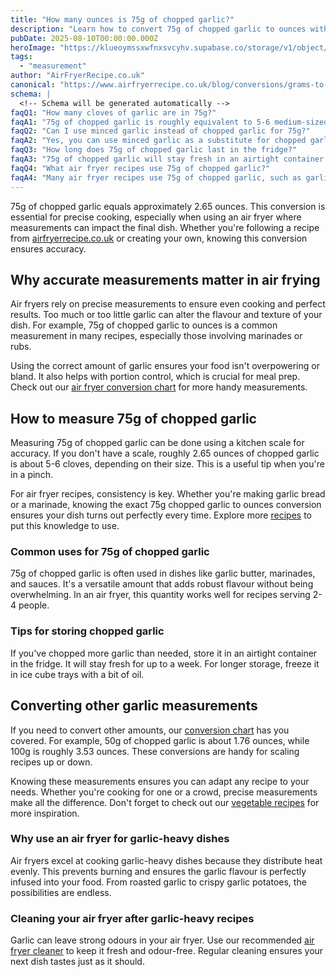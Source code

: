 ```yaml
---
title: "How many ounces is 75g of chopped garlic?"
description: "Learn how to convert 75g of chopped garlic to ounces with our simple guide. Perfect for air fryer recipes and precise cooking measurements."
pubDate: 2025-08-10T00:00:00.000Z
heroImage: "https://klueoymssxwfnxsvcyhv.supabase.co/storage/v1/object/public/Shmucket/75g-chopped-garlic-to-ounces.webp"
tags:
  - "measurement"
author: "AirFryerRecipe.co.uk"
canonical: "https://www.airfryerrecipe.co.uk/blog/conversions/grams-to-ounces/75g-chopped-garlic-to-ounces"
schema: |
  <!-- Schema will be generated automatically -->
faqQ1: "How many cloves of garlic are in 75g?"
faqA1: "75g of chopped garlic is roughly equivalent to 5-6 medium-sized cloves. The exact number can vary depending on the size of the cloves, so using a kitchen scale is the most accurate method."
faqQ2: "Can I use minced garlic instead of chopped garlic for 75g?"
faqA2: "Yes, you can use minced garlic as a substitute for chopped garlic. The weight conversion remains the same, so 75g of minced garlic is still approximately 2.65 ounces. Just note that minced garlic may have a slightly stronger flavour."
faqQ3: "How long does 75g of chopped garlic last in the fridge?"
faqA3: "75g of chopped garlic will stay fresh in an airtight container in the fridge for up to a week. For longer storage, consider freezing it in small portions to maintain freshness."
faqQ4: "What air fryer recipes use 75g of chopped garlic?"
faqA4: "Many air fryer recipes use 75g of chopped garlic, such as garlic bread, roasted vegetables, and marinades for meats. Check out our <a href=https://www.airfryerrecipe.co.uk/recipes>recipes</a> section for more ideas and inspiration."
---
```

<p>75g of chopped garlic equals approximately 2.65 ounces. This conversion is essential for precise cooking, especially when using an air fryer where measurements can impact the final dish. Whether you're following a recipe from <a href=https://www.airfryerrecipe.co.uk>airfryerrecipe.co.uk</a> or creating your own, knowing this conversion ensures accuracy.</p>

<h2>Why accurate measurements matter in air frying</h2>
<p>Air fryers rely on precise measurements to ensure even cooking and perfect results. Too much or too little garlic can alter the flavour and texture of your dish. For example, 75g of chopped garlic to ounces is a common measurement in many recipes, especially those involving marinades or rubs.</p>
<p>Using the correct amount of garlic ensures your food isn't overpowering or bland. It also helps with portion control, which is crucial for meal prep. Check out our <a href=https://www.airfryerrecipe.co.uk/air-fryer-conversion-chart>air fryer conversion chart</a> for more handy measurements.</p>

<h2>How to measure 75g of chopped garlic</h2>
<p>Measuring 75g of chopped garlic can be done using a kitchen scale for accuracy. If you don't have a scale, roughly 2.65 ounces of chopped garlic is about 5-6 cloves, depending on their size. This is a useful tip when you're in a pinch.</p>
<p>For air fryer recipes, consistency is key. Whether you're making garlic bread or a marinade, knowing the exact 75g chopped garlic to ounces conversion ensures your dish turns out perfectly every time. Explore more <a href=https://www.airfryerrecipe.co.uk/recipes>recipes</a> to put this knowledge to use.</p>

<h3>Common uses for 75g of chopped garlic</h3>
<p>75g of chopped garlic is often used in dishes like garlic butter, marinades, and sauces. It's a versatile amount that adds robust flavour without being overwhelming. In an air fryer, this quantity works well for recipes serving 2-4 people.</p>

<h3>Tips for storing chopped garlic</h3>
<p>If you've chopped more garlic than needed, store it in an airtight container in the fridge. It will stay fresh for up to a week. For longer storage, freeze it in ice cube trays with a bit of oil.</p>

<h2>Converting other garlic measurements</h2>
<p>If you need to convert other amounts, our <a href=https://www.airfryerrecipe.co.uk/air-fryer-conversion-chart>conversion chart</a> has you covered. For example, 50g of chopped garlic is about 1.76 ounces, while 100g is roughly 3.53 ounces. These conversions are handy for scaling recipes up or down.</p>
<p>Knowing these measurements ensures you can adapt any recipe to your needs. Whether you're cooking for one or a crowd, precise measurements make all the difference. Don't forget to check out our <a href=https://www.airfryerrecipe.co.uk/recipe-category/vegetables>vegetable recipes</a> for more inspiration.</p>

<h3>Why use an air fryer for garlic-heavy dishes</h3>
<p>Air fryers excel at cooking garlic-heavy dishes because they distribute heat evenly. This prevents burning and ensures the garlic flavour is perfectly infused into your food. From roasted garlic to crispy garlic potatoes, the possibilities are endless.</p>

<h3>Cleaning your air fryer after garlic-heavy recipes</h3>
<p>Garlic can leave strong odours in your air fryer. Use our recommended <a href=https://www.airfryerrecipe.co.uk/air-fryer-cleaner>air fryer cleaner</a> to keep it fresh and odour-free. Regular cleaning ensures your next dish tastes just as it should.</p>
